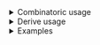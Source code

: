 <details>
<summary style="display: list-item;">Combinatoric usage</summary>

```no_run
# use bpaf::*;
# #[allow(dead_code)]
#[derive(Debug, Clone)]
pub struct Options {
    argument: usize,
    switch: bool,
}

pub fn options() -> OptionParser<Options> {
    let argument = long("argument")
        .help("An argument")
        .argument::<usize>("ARG");
    let switch = short('s').help("A switch").switch();
    let options = construct!(Options { argument, switch });

    cargo_helper("pretty", options).to_options()
}
```

</details>
<details>
<summary style="display: list-item;">Derive usage</summary>

```no_run
# use bpaf::*;
# #[allow(dead_code)]
#[derive(Debug, Clone, Bpaf)]
#[bpaf(options("pretty"))]
pub struct Options {
    /// An argument
    argument: usize,
    /// A switch
    #[bpaf(short)]
    switch: bool,
}
```

</details>
<details>
<summary style="display: list-item;">Examples</summary>


Let's say the goal is to parse an argument and a switch:
```console
% app --argument 15
Options { argument: 15, switch: false }
```

But when used as a `cargo` subcommand, cargo will also pass the command name, this example
uses _wrong_ subcommand name to bypass the helper and show how it would look without it
```console
% app wrong --argument 15
No such command: `wrong`, did you mean `-s`?
```

When used with the right command - helper simply consumes it
```console
% app pretty --argument 42 -s
Options { argument: 42, switch: true }
```

And it doesn't show up in `--help` so not to confuse users
```console
% app --help
Usage: --argument ARG [-s]

Available options:
        --argument <ARG>  An argument
    -s                    A switch
    -h, --help            Prints help information
```

</details>
